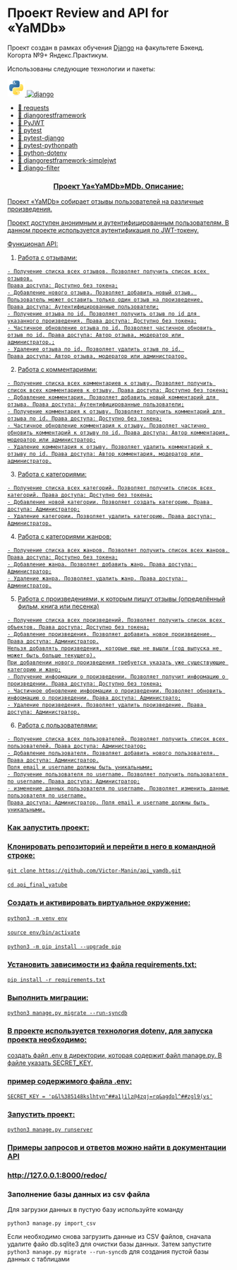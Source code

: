 # Проект Review and API for «YaMDb»

Проект создан в рамках обучения <a href="https://www.djangoproject.com/" target="_blank" rel="noreferrer">Django</a> на факультете Бэкенд. Когорта №9+ Яндекс.Практикум.

Использованы следующие технологии и пакеты:
<p align="left"> 
<a href="https://www.python.org" target="_blank" rel="noreferrer"> <img src="https://raw.githubusercontent.com/devicons/devicon/master/icons/python/python-original.svg" alt="python" width="40" height="40"> </a>
<a href="https://www.djangoproject.com/" target="_blank" rel="noreferrer"> <img src="https://cdn.worldvectorlogo.com/logos/django.svg" alt="django" width="40" height="40"/>
</p>

- 🔭 requests
- 🔭 djangorestframework
- 🔭 PyJWT
- 🔭 pytest
- 🔭 pytest-django
- 🔭 pytest-pythonpath
- 🔭 python-dotenv
- 🔭 djangorestframework-simplejwt
- 🔭 django-filter

<h3 align="center">Проект Ya«YaMDb»MDb. Описание:</h3>
<p align="left">Проект «YaMDb» собирает отзывы пользователей на различные произведения.</p>
<p align="left">Проект доступен анонимным и аутентифицированным пользователям. 
В данном проекте используется аутентификация по JWT-токену.</p>

Функционал API:

1. Работа с отзывами:

```
- Получение списка всех отзывов. Позволяет получить список всех отзывов.
Права доступа: Доступно без токена;
- Добавление нового отзыва. Позволяет добавить новый отзыв. Пользователь может оставить только один отзыв на произведение.
Права доступа: Аутентифицированные пользователи;
- Получение отзыва по id. Позволяет получить отзыв по id для указанного произведения. Права доступа: Доступно без токена;
- Частичное обновление отзыва по id. Позволяет частичное обновить отзыв по id. Права доступа: Автор отзыва, модератор или администратор.;
- Удаление отзыва по id. Позволяет удалить отзыв по id. 
Права доступа: Автор отзыва, модератор или администратор.
```

2. Работа с комментариями:

```
- Получение списка всех комментариев к отзыву. Позволяет получить список всех комментариев к отзыву. Права доступа: Доступно без токена;
- Добавление комментария. Позволяет добавить новый комментарий для отзыва. Права доступа: Аутентифицированные пользователи;
- Получение комментария к отзыву. Позволяет получить комментарий для отзыва по id. Права доступа: Доступно без токена;
- Частичное обновление комментария к отзыву. Позволяет частично обновить комментарий к отзыву по id. Права доступа: Автор комментария, модератор или администратор;
- Удаление комментария к отзыву. Позволяет удалить комментарий к отзыву по id. Права доступа: Автор комментария, модератор или администратор.
```

3. Работа с категориями:

```
- Получение списка всех категорий. Позволяет получить список всех категорий. Права доступа: Доступно без токена;
- Добавление новой категории. Позволяет создать категорию. Права доступа: Администратор;
- Удаление категории. Позволяет удалить категорию. Права доступа: Администратор.
```

4. Работа с категориями жанров:

```
- Получение списка всех жанров. Позволяет получить список всех жанров. Права доступа: Доступно без токена;
- Добавление жанра. Позволяет добавить жанр. Права доступа: Администратор;
- Удаление жанра. Позволяет удалить жанр. Права доступа: Администратор.

```

5. Работа с произведениями, к которым пишут отзывы (определённый фильм, книга или песенка)

```
- Получение списка всех произведений. Позволяет получить список всех объектов. Права доступа: Доступно без токена;
- Добавление произведения. Позволяет добавить новое произведение. Права доступа: Администратор.
Нельзя добавлять произведения, которые еще не вышли (год выпуска не может быть больше текущего).
При добавлении нового произведения требуется указать уже существующие категорию и жанр;
- Получение информации о произведении. Позволяет получит информацию о произведении. Права доступа: Доступно без токена;
- Частичное обновление информации о произведении. Позволяет обновить информацию о произведении. Права доступа: Администрато;
- Удаление произведения. Позволяет удалить произведение. Права доступа: Администратор.
```

6. Работа с пользователями:

```
- Получение списка всех пользователей. Позволяет получить список всех пользователей. Права доступа: Администратор;
- Добавление пользователя. Позволяет добавить нового пользователя. Права доступа: Администратор.
Поля email и username должны быть уникальными;
- Получение пользователя по username. Позволяет получить пользователя по username. Права доступа: Администратор;
- изменение данных пользователя по username. Позволяет изменить данные пользователя по username.
Права доступа: Администратор. Поля email и username должны быть уникальными.

```

<h3 align="left">Как запустить проект:</h3>

### Клонировать репозиторий и перейти в него в командной строке:

```
git clone https://github.com/Victor-Manin/api_yamdb.git

cd api_final_yatube
```

### Cоздать и активировать виртуальное окружение:

```
python3 -m venv env

source env/bin/activate

python3 -m pip install --upgrade pip
```

### Установить зависимости из файла requirements.txt:

```
pip install -r requirements.txt
```

### Выполнить миграции:

```
python3 manage.py migrate --run-syncdb
```

### В проекте используется технология dotenv, для запуска проекта необходимо: 
создать файл .env в директории, которая содержит файл manage.py. В файле указать SECRET_KEY, 
### пример содержимого файла .env:

```
SECRET_KEY = 'p&l%385148kslhtyn^##a1)ilz@4zqj=rq&agdol^##zgl9(vs'
```

### Запустить проект:

```
python3 manage.py runserver
```

### Примеры запросов и ответов можно найти в документации API
### http://127.0.0.1:8000/redoc/

### Заполнение базы данных из csv файла

Для загрузки данных в пустую базу используйте команду 

```
python3 manage.py import_csv
```

Если необходимо снова загрузить данные из CSV файлов, сначала удалите файо db.sqlite3 для очистки базы данных.
Затем запустите `python3 manage.py migrate --run-syncdb` для создания пустой базы данных с таблицами

